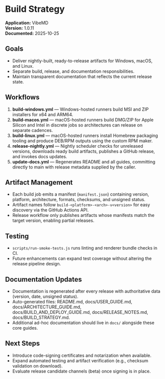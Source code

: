 # Build Strategy

**Application:** VibeMD  
**Version:** 1.0.11  
**Documented:** 2025-10-25

## Goals

- Deliver nightly-built, ready-to-release artifacts for Windows, macOS, and Linux.
- Separate build, release, and documentation responsibilities.
- Maintain transparent documentation that reflects the current release state.

## Workflows

1. **build-windows.yml** — Windows-hosted runners build MSI and ZIP installers for x64 and ARM64.
2. **build-macos.yml** — macOS-hosted runners build DMG/ZIP for Apple Silicon and Intel in discrete jobs so architectures can release on separate cadences.
3. **build-linux.yml** — macOS-hosted runners install Homebrew packaging tooling and produce DEB/RPM outputs using the custom RPM maker.
4. **release-nightly.yml** — Nightly scheduler checks for unreleased versions, downloads ready build artifacts, publishes a GitHub release, and invokes docs updates.
5. **update-docs.yml** — Regenerates README and all guides, committing directly to main with release metadata supplied by the caller.

## Artifact Management

- Each build job emits a manifest (`manifest.json`) containing version, platform, architecture, formats, checksums, and unsigned status.
- Artifact names follow `build-<platform>-<arch>-v<version>` for easy discovery via the GitHub Actions API.
- Release workflow only publishes artifacts whose manifests match the target version, enabling partial releases.

## Testing

- `scripts/run-smoke-tests.js` runs linting and renderer bundle checks in CI.
- Future enhancements can expand test coverage without altering the release pipeline design.

## Documentation Updates

- Documentation is regenerated after every release with authoritative data (version, date, unsigned status).
- Auto-generated files: README.md, docs/USER_GUIDE.md, docs/ARCHITECTURE_GUIDE.md, docs/BUILD_AND_DEPLOY_GUIDE.md, docs/RELEASE_NOTES.md, docs/BUILD_STRATEGY.md.
- Additional ad-hoc documentation should live in `docs/` alongside these core guides.

## Next Steps

- Introduce code-signing certificates and notarization when available.
- Expand automated testing and artifact verification (e.g., checksum validation on download).
- Evaluate release candidate channels (beta) once signing is in place.
